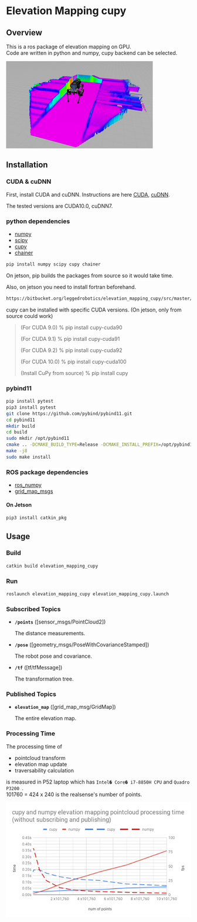 # Elevation Mapping cupy
## Overview
This is a ros package of elevation mapping on GPU.  
Code are written in python and numpy, cupy backend can be selected.

![screenshot](doc/sim.png)

## Installation
### CUDA & cuDNN
First, install CUDA and cuDNN.
Instructions are here [CUDA](https://docs.nvidia.com/cuda/cuda-installation-guide-linux/index.html#ubuntu-installation),
[cuDNN](https://docs.nvidia.com/deeplearning/sdk/cudnn-install/index.html#install-linux).

The tested versions are CUDA10.0, cuDNN7.

### python dependencies
- [numpy](https://www.numpy.org/)
- [scipy](https://www.scipy.org/)
- [cupy](https://cupy.chainer.org/)
- [chainer](https://chainer.org/)

```bash
pip install numpy scipy cupy chainer
```
On jetson, pip builds the packages from source so it would take time.

Also, on jetson you need to install fortran beforehand.
```bash
https://bitbucket.org/leggedrobotics/elevation_mapping_cupy/src/master/
```

cupy can be installed with specific CUDA versions. (On jetson, only from source could work)
> (For CUDA 9.0)
> % pip install cupy-cuda90
> 
> (For CUDA 9.1)
> % pip install cupy-cuda91
> 
> (For CUDA 9.2)
> % pip install cupy-cuda92
> 
> (For CUDA 10.0)
> % pip install cupy-cuda100
> 
> (Install CuPy from source)
> % pip install cupy

### pybind11
```bash
pip install pytest
pip3 install pytest
git clone https://github.com/pybind/pybind11.git
cd pybind11
mkdir build
cd build
sudo mkdir /opt/pybind11
cmake .. -DCMAKE_BUILD_TYPE=Release -DCMAKE_INSTALL_PREFIX=/opt/pybind11
make -j8
sudo make install
```

### ROS package dependencies
- [ros_numpy](https://github.com/eric-wieser/ros_numpy)
- [grid_map_msgs](https://github.com/ANYbotics/grid_map)

#### On Jetson
```bash
pip3 install catkin_pkg
```

## Usage
### Build
```bash
catkin build elevation_mapping_cupy
```
### Run
```bash
roslaunch elevation_mapping_cupy elevation_mapping_cupy.launch
```
### Subscribed Topics

* **`/points`** ([sensor_msgs/PointCloud2])

    The distance measurements.

* **`/pose`** ([geometry_msgs/PoseWithCovarianceStamped])

    The robot pose and covariance.

* **`/tf`** ([tf/tfMessage])

    The transformation tree.


### Published Topics

* **`elevation_map`** ([grid_map_msg/GridMap])

    The entire elevation map.

### Processing Time
The processing time of

- pointcloud transform
- elevation map update
- traversability calculation

is measured in P52 laptop which has `Intel� Core� i7-8850H CPU` and `Quadro P3200 `.  
101760 = 424 x 240 is the realsense's number of points.

![graph](doc/processing_time.png)
